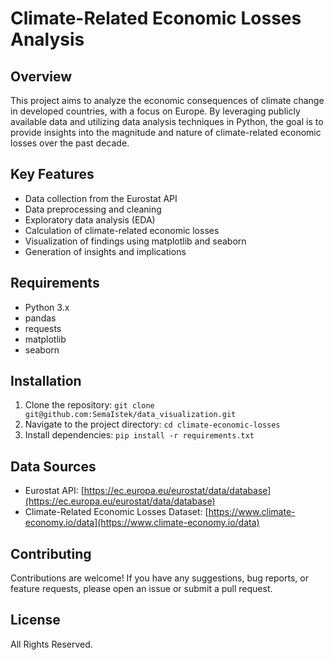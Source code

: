 # Climate-Related Economic Losses Analysis

## Overview
This project aims to analyze the economic consequences of climate change in developed countries, with a focus on Europe. By leveraging publicly available data and utilizing data analysis techniques in Python, the goal is to provide insights into the magnitude and nature of climate-related economic losses over the past decade.

## Key Features
- Data collection from the Eurostat API
- Data preprocessing and cleaning
- Exploratory data analysis (EDA)
- Calculation of climate-related economic losses
- Visualization of findings using matplotlib and seaborn
- Generation of insights and implications

## Requirements
- Python 3.x
- pandas
- requests
- matplotlib
- seaborn

## Installation
1. Clone the repository: `git clone git@github.com:SemaIstek/data_visualization.git`
2. Navigate to the project directory: `cd climate-economic-losses`
3. Install dependencies: `pip install -r requirements.txt`


## Data Sources
- Eurostat API: [https://ec.europa.eu/eurostat/data/database](https://ec.europa.eu/eurostat/data/database)
- Climate-Related Economic Losses Dataset: [https://www.climate-economy.io/data](https://www.climate-economy.io/data)

## Contributing
Contributions are welcome! If you have any suggestions, bug reports, or feature requests, please open an issue or submit a pull request.

## License
All Rights Reserved.

